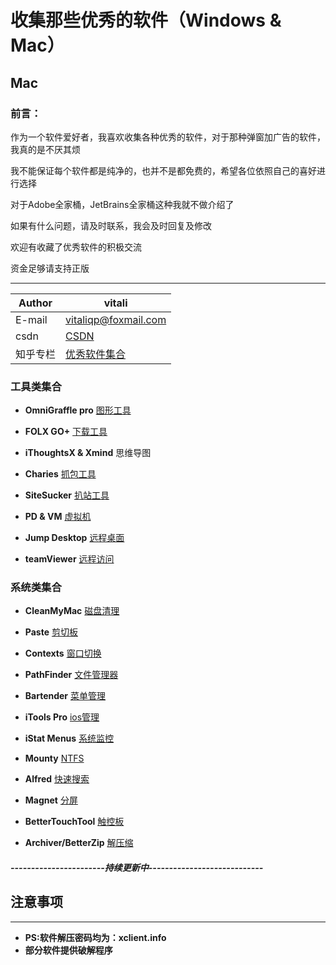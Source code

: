 # 收集那些优秀的软件（Windows & Mac）

## Mac

### 前言：

作为一个软件爱好者，我喜欢收集各种优秀的软件，对于那种弹窗加广告的软件，我真的是不厌其烦   

我不能保证每个软件都是纯净的，也并不是都免费的，希望各位依照自己的喜好进行选择   

对于Adobe全家桶，JetBrains全家桶这种我就不做介绍了  

如果有什么问题，请及时联系，我会及时回复及修改

欢迎有收藏了优秀软件的积极交流

资金足够请支持正版

****

|Author|vitali|
|---|---
|E-mail|vitaliqp@foxmail.com
|csdn|[CSDN](https://blog.csdn.net/baidu_35154065/article/details/81213468)
|知乎专栏|[优秀软件集合](https://zhuanlan.zhihu.com/vitali-software)


### 工具类集合

* **OmniGraffle pro** [图形工具](./Mac/Tools/drawing)  

* **FOLX GO+**	  [下载工具](./Mac/Tools/download) 

* **iThoughtsX & Xmind** 思维导图  

* **Charies**  [抓包工具](./Mac/Tools/catch) 

* **SiteSucker**  [扒站工具](./Mac/Tools/catch) 

* **PD & VM**  [虚拟机](./Mac/Tools/virtual/PD) 

* **Jump Desktop**  [远程桌面](./Mac/Tools/remoteControl) 

* **teamViewer**  [远程访问](./Mac/Tools/remoteControl) 

### 系统类集合

* **CleanMyMac** [磁盘清理](./Mac/System/clean)

* **Paste**  [剪切板](./Mac/System/Clipboard)

* **Contexts**	[窗口切换](./Mac/System/fastSwitching)

* **PathFinder**		[文件管理器](./Mac/System/fileManager)

* **Bartender**		[菜单管理](./Mac/System/menu)

* **iTools Pro**		[ios管理](./Mac/System/mobileManager)

* **iStat Menus**	[系统监控](./Mac/System/monitoring)

* **Mounty**		[NTFS](./Mac/System/NTFS)

* **Alfred**		[快速搜索](./Mac/System/search)

* **Magnet**		[分屏](./Mac/System/SplitScreen)

* **BetterTouchTool**	[触控板](./Mac/System/touch)

* **Archiver/BetterZip**	[解压缩](./Mac/System/unzip)

##### -----------------------持续更新中----------------------------  

## 注意事项
***

* **PS:软件解压密码均为：xclient.info**
* **部分软件提供破解程序**